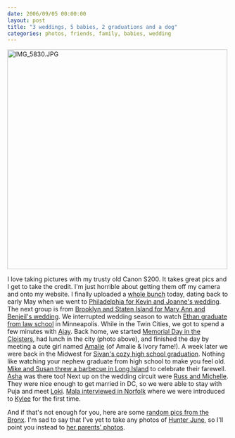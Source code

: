 ```yaml
---
date: 2006/09/05 00:00:00
layout: post
title: "3 weddings, 5 babies, 2 graduations and a dog"
categories: photos, friends, family, babies, wedding
---
```


[<img src="http://kurup.org/photo/images/73324/IMG_5830.JPG" width="500" alt="IMG_5830.JPG" />](http://kurup.org/photo/photo?photo_id=73317)

I love taking pictures with my trusty old Canon S200. It takes great pics and I get to take the credit. I'm just horrible about getting them off my camera and onto my website. I finally uploaded a [whole bunch](http://kurup.org/photo/?folder_id=61013) today, dating back to early May when we went to [Philadelphia for Kevin and Joanne's wedding](http://kurup.org/photo/album?album_id=71973). The next group is from [Brooklyn and Staten Island for Mary Ann and Benjeil's wedding](http://kurup.org/photo/album?album_id=71975). We interrupted wedding season to watch [Ethan graduate from law school](http://kurup.org/photo/album?album_id=71979) in Minneapolis. While in the Twin Cities, we got to spend a few minutes with [Ajay](http://kurup.org/photo/photo?photo_id=73510). Back home, we started [Memorial Day in the Cloisters](http://kurup.org/photo/album?album_id=71981), had lunch in the city (photo above), and finished the day by meeting a cute girl named [Amalie](http://kurup.org/photo/photo?photo_id=73401) (of Amalie &amp; Ivory fame!). A week later we were back in the Midwest for [Sivan's cozy high school graduation](http://kurup.org/photo/album?album_id=71983). Nothing like watching your nephew graduate from high school to make you feel old. [Mike and Susan threw a barbecue in Long Island](http://kurup.org/photo/album?album_id=74486) to celebrate their farewell. [Asha](http://kurup.org/photo/photo?photo_id=74502) was there too! Next up on the wedding circuit were [Russ and Michelle](http://kurup.org/photo/album?album_id=71985). They were nice enough to get married in DC, so we were able to stay with Puja and meet [Loki](http://kurup.org/photo/photo?photo_id=74305). [Mala interviewed in Norfolk](http://kurup.org/photo/album?album_id=71987) where we were introduced to [Kylee](http://kurup.org/photo/photo?photo_id=74063) for the first time.

And if that's not enough for you, here are some [random pics from the Bronx](http://kurup.org/photo/album?album_id=71977). I'm sad to say that I've yet to take any photos of [Hunter June](http://kurup.org/dave/photo/photo?photo_id=71894), so I'll point you instead to [her parents' photos](http://kurup.org/dave/photo/album?album_id=67042).
